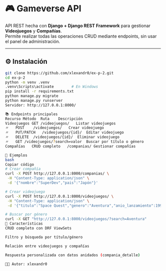 # 🎮 Gameverse API

API REST hecha con **Django + Django REST Framework** para gestionar **Videojuegos** y **Compañías**.  
Permite realizar todas las operaciones CRUD mediante endpoints, sin usar el panel de administración.

---

## ⚙️ Instalación

```bash
git clone https://github.com/xlexandr0/ex-p-2.git
cd ex-p-2
python -m venv .venv
.venv\Scripts\activate        # En Windows
pip install -r requirements.txt
python manage.py migrate
python manage.py runserver
Servidor: http://127.0.0.1:8000/

📚 Endpoints principales
Recurso	Método	Ruta	Descripción
Videojuegos	GET	/videojuegos/	Listar videojuegos
〃	POST	/videojuegos/	Crear videojuego
〃	PUT/PATCH	/videojuegos/{id}/	Editar videojuego
〃	DELETE	/videojuegos/{id}/	Eliminar videojuego
〃	GET	/videojuegos/?search=valor	Buscar por título o género
Compañías	CRUD completo	/companias/	Gestionar compañías

🧪 Ejemplos
bash
Copiar código
# Crear compañía
curl -X POST http://127.0.0.1:8000/companias/ \
 -H "Content-Type: application/json" \
 -d '{"nombre":"SuperDev","pais":"Japón"}'

# Crear videojuego
curl -X POST http://127.0.0.1:8000/videojuegos/ \
 -H "Content-Type: application/json" \
 -d '{"titulo":"Space Quest","genero":"Aventura","anio_lanzamiento":1992,"compania":1}'

# Buscar por género
curl -X GET "http://127.0.0.1:8000/videojuegos/?search=Aventura"
🌟 Características
CRUD completo con DRF ViewSets

Filtro y búsqueda por título/género

Relación entre videojuegos y compañías

Respuesta personalizada con datos anidados (compania_detalle)

🧑‍💻 Autor: xlexandr0
